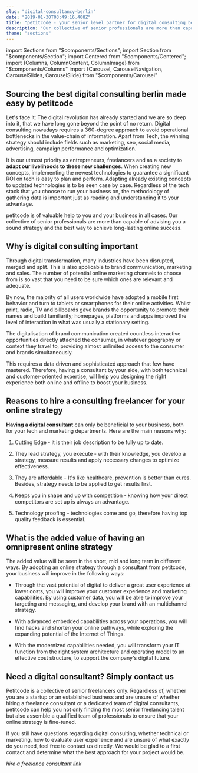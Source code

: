 ```yaml
---
slug: "digital-consultancy-berlin"
date: "2019-01-30T03:49:16.408Z"
title: "petitcode - your senior level partner for digital consulting berlin"
description: "Our collective of senior professionals are more than capable of advising you a sound digital strategy and the best way to achieve long-lasting digital success."
theme: "sections"
---
```


import Sections from "$components/Sections";
import Section from "$components/Section";
import Centered from "$components/Centered";
import {Columns, ColumnContent, ColumnImage} from "$components/Columns"
import {Carousel, CarouselNavigation, CarouselSlides, CarouselSlide} from "$components/Carousel"

<Sections>
<Section>
<Columns contentWidth="6">
<ColumnContent>

# Sourcing the best digital consulting berlin made easy by petitcode

Let's face it: The digital revolution has already started and we are so deep into it, that we have long gone beyond the point of no return. Digital consulting nowadays requires a 360-degree approach to avoid operational bottlenecks in the value-chain of information. Apart from Tech, the winning strategy should include fields such as marketing, seo, social media, advertising, campaign performance and optimization.

It is our utmost priority as entrepreneurs, freelancers and as a society to **adapt our livelihoods to these new challenges**. When creating new concepts, implementing the newest technologies to guarantee a significant ROI on tech is easy to plan and perform. Adapting already existing concepts to updated technologies is to be seen case by case. Regardless of the tech stack that you choose to run your business on, the methodology of gathering data is important just as reading and understanding it to your advantage.

petitcode is of valuable help to you and your business in all cases. Our collective of senior professionals are more than capable of advising you a sound strategy and the best way to achieve long-lasting online success.

</ColumnContent>
<ColumnImage file="lost-co-178990-unsplash.jpg" alt="Finding an experienced and reliable digital partner can be a real hustle">
</ColumnImage>
</Columns>
</Section>
<Section>
<Columns reverse contentWidth="6">
<ColumnContent>

## Why is digital consulting important

Through digital transformation, many industries have been disrupted, merged and split. This is also applicable to brand communication, marketing and sales. The number of potential online marketing channels to choose from is so vast that you need to be sure which ones are relevant and adequate.

By now, the majority of all users worldwide have adopted a mobile first behavior and turn to tablets or smartphones for their online activities. Whilst print, radio, TV and billboards gave brands the opportunity to promote their names and build familiarity; homepages, platforms and apps improved the level of interaction in what was usually a stationary setting.

The digitalisation of brand communication created countless interactive opportunities directly attached the consumer, in whatever geography or context they travel to, providing almost unlimited access to the consumer and brands simultaneously.

This requires a data driven and sophisticated approach that few have mastered. Therefore, having a consultant by your side, with both technical and customer-oriented expertise, will help you designing the right experience both online and offline to boost your business.

</ColumnContent>
<ColumnImage file="irfan-simsar-1144378-unsplash.jpg" alt="petitcode’s web design agency only executes state-of-the-art solutions">
</ColumnImage>
</Columns>
</Section>
<Section>
<Columns reverse contentWidth="6">
<ColumnContent>

## Reasons to hire a consulting freelancer for your online strategy

**Having a digital consultant** can only be beneficial to your business, both for your tech and marketing departments. Here are the main reasons why:

1.  Cutting Edge - it is their job description to be fully up to date.

2.  They lead strategy, you execute - with their knowledge, you develop a strategy, measure results and apply necessary changes to optimize effectiveness.

3.  They are affordable - It's like healthcare, prevention is better than cures. Besides, strategy needs to be applied to get results first.

4.  Keeps you in shape and up with competition - knowing how your direct competitors are set up is always an advantage.

5.  Technology proofing - technologies come and go, therefore having top quality feedback is essential.

</ColumnContent>
<ColumnImage file="ryoji-iwata-669950-unsplash.jpg" alt="Digital consultants will help you prioritize your marketing decisions">
</ColumnImage>
</Columns>
</Section>
<Section>
<Columns reverse contentWidth="6">
<ColumnContent>

## What is the added value of having an omnipresent online strategy

The added value will be seen in the short, mid and long term in different ways. By adopting an online strategy through a consultant from petitcode, your business will improve in the following ways:

- Through the vast potential of digital to deliver a great user experience at lower costs, you will improve your customer experience and marketing capabilities. By using customer data, you will be able to improve your targeting and messaging, and develop your brand with an multichannel strategy.

- With advanced embedded capabilities across your operations, you will find hacks and shorten your online pathways, while exploring the expanding potential of the Internet of Things.

- With the modernized capabilities needed, you will transform your IT function from the right system architecture and operating model to an effective cost structure, to support the company's digital future.

</ColumnContent>
<ColumnImage file="med-badr-chemmaoui-630239-unsplash.jpg" alt="having an innovative digital strategy can be the puzzle’s missing piece to success">
</ColumnImage>
</Columns>

</Section>
<Section>
<Centered>

## Need a digital consultant? Simply contact us

Petitcode is a collective of senior freelancers only. Regardless of, whether you are a startup or an established business and are unsure of whether hiring a freelance consultant or a dedicated team of digital consultants, petitcode can help you not only finding the most senior freelancing talent but also assemble a qualified team of professionals to ensure that your online strategy is fine-tuned.

If you still have questions regarding digital consulting, whether technical or marketing, how to evaluate user experience and are unsure of what exactly do you need, feel free to contact us directly. We would be glad to a first contact and determine what the best approach for your project would be.

*hire a freelance consultant link*

</Centered>
</Section>
</Sections>
